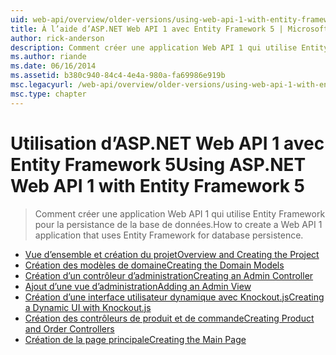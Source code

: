 ```yaml
---
uid: web-api/overview/older-versions/using-web-api-1-with-entity-framework-5/index
title: À l’aide d’ASP.NET Web API 1 avec Entity Framework 5 | Microsoft Docs
author: rick-anderson
description: Comment créer une application Web API 1 qui utilise Entity Framework pour la persistance de la base de données.
ms.author: riande
ms.date: 06/16/2014
ms.assetid: b380c940-84c4-4e4a-980a-fa69986e919b
msc.legacyurl: /web-api/overview/older-versions/using-web-api-1-with-entity-framework-5
msc.type: chapter
---
```

<a name="using-aspnet-web-api-1-with-entity-framework-5"></a><span data-ttu-id="c3a82-103">Utilisation d’ASP.NET Web API 1 avec Entity Framework 5</span><span class="sxs-lookup"><span data-stu-id="c3a82-103">Using ASP.NET Web API 1 with Entity Framework 5</span></span>
====================
> <span data-ttu-id="c3a82-104">Comment créer une application Web API 1 qui utilise Entity Framework pour la persistance de la base de données.</span><span class="sxs-lookup"><span data-stu-id="c3a82-104">How to create a Web API 1 application that uses Entity Framework for database persistence.</span></span>


- [<span data-ttu-id="c3a82-105">Vue d’ensemble et création du projet</span><span class="sxs-lookup"><span data-stu-id="c3a82-105">Overview and Creating the Project</span></span>](using-web-api-with-entity-framework-part-1.md)
- [<span data-ttu-id="c3a82-106">Création des modèles de domaine</span><span class="sxs-lookup"><span data-stu-id="c3a82-106">Creating the Domain Models</span></span>](using-web-api-with-entity-framework-part-2.md)
- [<span data-ttu-id="c3a82-107">Création d’un contrôleur d’administration</span><span class="sxs-lookup"><span data-stu-id="c3a82-107">Creating an Admin Controller</span></span>](using-web-api-with-entity-framework-part-3.md)
- [<span data-ttu-id="c3a82-108">Ajout d’une vue d’administration</span><span class="sxs-lookup"><span data-stu-id="c3a82-108">Adding an Admin View</span></span>](using-web-api-with-entity-framework-part-4.md)
- [<span data-ttu-id="c3a82-109">Création d’une interface utilisateur dynamique avec Knockout.js</span><span class="sxs-lookup"><span data-stu-id="c3a82-109">Creating a Dynamic UI with Knockout.js</span></span>](using-web-api-with-entity-framework-part-5.md)
- [<span data-ttu-id="c3a82-110">Création des contrôleurs de produit et de commande</span><span class="sxs-lookup"><span data-stu-id="c3a82-110">Creating Product and Order Controllers</span></span>](using-web-api-with-entity-framework-part-6.md)
- [<span data-ttu-id="c3a82-111">Création de la page principale</span><span class="sxs-lookup"><span data-stu-id="c3a82-111">Creating the Main Page</span></span>](using-web-api-with-entity-framework-part-7.md)
